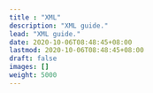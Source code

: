 ```yaml
---
title : "XML"
description: "XML guide."
lead: "XML guide."
date: 2020-10-06T08:48:45+08:00
lastmod: 2020-10-06T08:48:45+08:00
draft: false
images: []
weight: 5000
---
```

